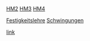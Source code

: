 [HM2](https://ms914.github.io/HM_test/HM3_Formelsammlung.html) [HM3](https://ms914.github.io/HM_test/HM3_Formelsammlung.html) [HM4](https://ms914.github.io/HM_test/HM4_Formelsammlung.html)

[Festigkeitslehre](https://ms914.github.io/HM_test/Festigkeitslehre.html)     [Schwingungen](https://ms914.github.io/HM_test/Schwingungen.html)

[link](https://ms914.github.io/HM_test/index.html)
